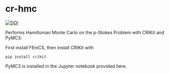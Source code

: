 # cr-hmc
[![DOI](https://zenodo.org/badge/351928668.svg)](https://zenodo.org/badge/latestdoi/351928668)


Performs Hamiltonian Monte Carlo on the p-Stokes Problem with CRIKit and PyMC3.

First install FEniCS, then install CRIKit with

```
pip install crikit
```

PyMC3 is installed in the Jupyter notebook provided here.

